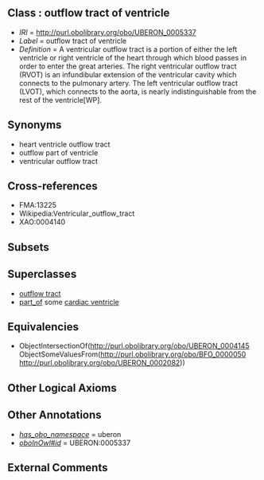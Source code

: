 
## Class : outflow tract of ventricle

 * *IRI* = http://purl.obolibrary.org/obo/UBERON_0005337
 * *Label* = outflow tract of ventricle
 * *Definition* = A ventricular outflow tract is a portion of either the left ventricle or right ventricle of the heart through which blood passes in order to enter the great arteries. The right ventricular outflow tract (RVOT) is an infundibular extension of the ventricular cavity which connects to the pulmonary artery. The left ventricular outflow tract (LVOT), which connects to the aorta, is nearly indistinguishable from the rest of the ventricle[WP].

## Synonyms

 * heart ventricle outflow tract
 * outflow part of ventricle
 * ventricular outflow tract

## Cross-references

 * FMA:13225
 * Wikipedia:Ventricular_outflow_tract
 * XAO:0004140

## Subsets


## Superclasses

 * [outflow tract](../../UBERON/45/UBERON_0004145.md)
 * [part_of](../../BFO/50/BFO_0000050.md) some [cardiac ventricle](../../UBERON/82/UBERON_0002082.md)

## Equivalencies

 * ObjectIntersectionOf(<http://purl.obolibrary.org/obo/UBERON_0004145> ObjectSomeValuesFrom(<http://purl.obolibrary.org/obo/BFO_0000050> <http://purl.obolibrary.org/obo/UBERON_0002082>))

## Other Logical Axioms


## Other Annotations

 * *[has_obo_namespace](../../ce/oboInOwl#hasOBONamespace.md)* = uberon
 * *[oboInOwl#id](../../id/oboInOwl#id.md)* = UBERON:0005337

## External Comments

